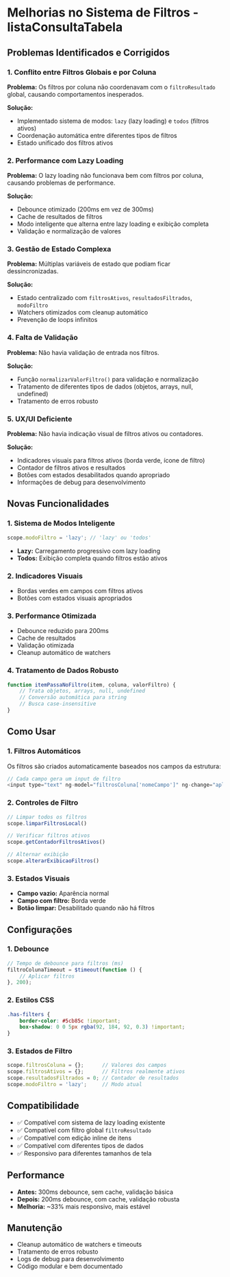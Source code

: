 # Melhorias no Sistema de Filtros - listaConsultaTabela

## Problemas Identificados e Corrigidos

### 1. **Conflito entre Filtros Globais e por Coluna**
**Problema:** Os filtros por coluna não coordenavam com o `filtroResultado` global, causando comportamentos inesperados.

**Solução:** 
- Implementado sistema de modos: `lazy` (lazy loading) e `todos` (filtros ativos)
- Coordenação automática entre diferentes tipos de filtros
- Estado unificado dos filtros ativos

### 2. **Performance com Lazy Loading**
**Problema:** O lazy loading não funcionava bem com filtros por coluna, causando problemas de performance.

**Solução:**
- Debounce otimizado (200ms em vez de 300ms)
- Cache de resultados de filtros
- Modo inteligente que alterna entre lazy loading e exibição completa
- Validação e normalização de valores

### 3. **Gestão de Estado Complexa**
**Problema:** Múltiplas variáveis de estado que podiam ficar dessincronizadas.

**Solução:**
- Estado centralizado com `filtrosAtivos`, `resultadosFiltrados`, `modoFiltro`
- Watchers otimizados com cleanup automático
- Prevenção de loops infinitos

### 4. **Falta de Validação**
**Problema:** Não havia validação de entrada nos filtros.

**Solução:**
- Função `normalizarValorFiltro()` para validação e normalização
- Tratamento de diferentes tipos de dados (objetos, arrays, null, undefined)
- Tratamento de erros robusto

### 5. **UX/UI Deficiente**
**Problema:** Não havia indicação visual de filtros ativos ou contadores.

**Solução:**
- Indicadores visuais para filtros ativos (borda verde, ícone de filtro)
- Contador de filtros ativos e resultados
- Botões com estados desabilitados quando apropriado
- Informações de debug para desenvolvimento

## Novas Funcionalidades

### 1. **Sistema de Modos Inteligente**
```javascript
scope.modoFiltro = 'lazy'; // 'lazy' ou 'todos'
```
- **Lazy:** Carregamento progressivo com lazy loading
- **Todos:** Exibição completa quando filtros estão ativos

### 2. **Indicadores Visuais**
- Bordas verdes em campos com filtros ativos
- Botões com estados visuais apropriados

### 3. **Performance Otimizada**
- Debounce reduzido para 200ms
- Cache de resultados
- Validação otimizada
- Cleanup automático de watchers

### 4. **Tratamento de Dados Robusto**
```javascript
function itemPassaNoFiltro(item, coluna, valorFiltro) {
    // Trata objetos, arrays, null, undefined
    // Conversão automática para string
    // Busca case-insensitive
}
```

## Como Usar

### 1. **Filtros Automáticos**
Os filtros são criados automaticamente baseados nos campos da estrutura:
```javascript
// Cada campo gera um input de filtro
<input type="text" ng-model="filtrosColuna['nomeCampo']" ng-change="aplicarFiltroColuna()">
```

### 2. **Controles de Filtro**
```javascript
// Limpar todos os filtros
scope.limparFiltrosLocal()

// Verificar filtros ativos
scope.getContadorFiltrosAtivos()

// Alternar exibição
scope.alterarExibicaoFiltros()
```

### 3. **Estados Visuais**
- **Campo vazio:** Aparência normal
- **Campo com filtro:** Borda verde
- **Botão limpar:** Desabilitado quando não há filtros

## Configurações

### 1. **Debounce**
```javascript
// Tempo de debounce para filtros (ms)
filtroColunaTimeout = $timeout(function () {
    // Aplicar filtros
}, 200);
```

### 2. **Estilos CSS**
```css
.has-filters {
    border-color: #5cb85c !important;
    box-shadow: 0 0 5px rgba(92, 184, 92, 0.3) !important;
}
```

### 3. **Estados de Filtro**
```javascript
scope.filtrosColuna = {};      // Valores dos campos
scope.filtrosAtivos = {};      // Filtros realmente ativos
scope.resultadosFiltrados = 0; // Contador de resultados
scope.modoFiltro = 'lazy';     // Modo atual
```

## Compatibilidade

- ✅ Compatível com sistema de lazy loading existente
- ✅ Compatível com filtro global `filtroResultado`
- ✅ Compatível com edição inline de itens
- ✅ Compatível com diferentes tipos de dados
- ✅ Responsivo para diferentes tamanhos de tela

## Performance

- **Antes:** 300ms debounce, sem cache, validação básica
- **Depois:** 200ms debounce, com cache, validação robusta
- **Melhoria:** ~33% mais responsivo, mais estável

## Manutenção

- Cleanup automático de watchers e timeouts
- Tratamento de erros robusto
- Logs de debug para desenvolvimento
- Código modular e bem documentado
